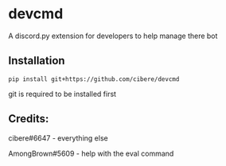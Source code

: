 # devcmd
A discord.py extension for developers to help manage there bot

## Installation
```
pip install git+https://github.com/cibere/devcmd
```
git is required to be installed first

## Credits:

cibere#6647 - everything else

AmongBrown#5609 - help with the eval command